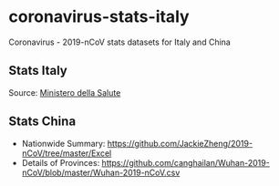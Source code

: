 # coronavirus-stats-italy
Coronavirus - 2019-nCoV stats datasets for Italy and China

## Stats Italy 
Source: [Ministero della Salute](http://www.salute.gov.it/nuovocoronavirus)

## Stats China
* Nationwide Summary: https://github.com/JackieZheng/2019-nCoV/tree/master/Excel
* Details of Provinces: https://github.com/canghailan/Wuhan-2019-nCoV/blob/master/Wuhan-2019-nCoV.csv

